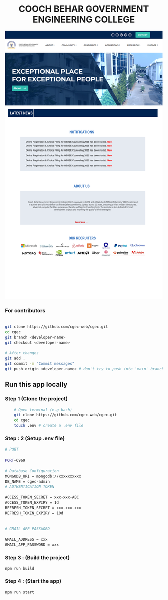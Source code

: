 <h1 align="center">COOCH BEHAR GOVERNMENT ENGINEERING COLLEGE</h1>

![CGEC Demo Design](/frontend/public/demo-design.png)

### For contributors

```bash

git clone https://github.com/cgec-web/cgec.git
cd cgec
git branch <developer-name>
git checkout <developer-name>

# After changes
git add .
git commit -m "Commit messages"
git push origin <developer-name> # don't try to push into 'main' branch

```

## Run this app locally

### Step 1 (Clone the project)

```bash
    # Open terminal (e.g bash)
    git clone https://github.com/cgec-web/cgec.git
    cd cgec
    touch .env # create a .env file
```

### Step : 2 (Setup .env file)

```bash
# PORT

PORT=6969

# Database Configuration
MONGODB_URI = mongodb://xxxxxxxxxx
DB_NAME = cgec-admin
# AUTHENTICATION TOKEN

ACCESS_TOKEN_SECRET = xxx-xxx-ABC
ACCESS_TOKEN_EXPIRY = 1d
REFRESH_TOKEN_SECRET = xxx-xxx-xxx
REFRESH_TOKEN_EXPIRY = 10d


# GMAIL APP PASSWORD

GMAIL_ADDRESS = xxx
GMAIL_APP_PASSWORD = xxx
```

### Step 3 : (Build the project)

```shell
npm run build
```

### Step 4 : (Start the app)

```shell
npm run start
```
